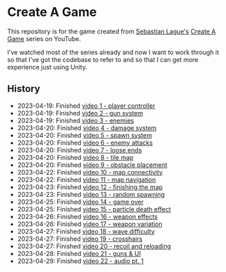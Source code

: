 # Create A Game

This repository is for the game created from [Sebastian Lague's](https://www.youtube.com/@SebastianLague) [Create A Game](https://www.youtube.com/playlist?list=PLFt_AvWsXl0ctd4dgE1F8g3uec4zKNRV0) series on YouTube.

I've watched most of the series already and now I want to work through it so that I've got the codebase to refer to and so that I can get more experience just using Unity.

## History

- 2023-04-19: Finished [video 1 - player controller](https://www.youtube.com/watch?v=jdv8erC7ML8&list=PLFt_AvWsXl0ctd4dgE1F8g3uec4zKNRV0&index=2)
- 2023-04-19: Finished [video 2 - gun system](https://www.youtube.com/watch?v=rZAnnyensgs&list=PLFt_AvWsXl0ctd4dgE1F8g3uec4zKNRV0&index=3)
- 2023-04-19: Finished [video 3 - enemies](https://www.youtube.com/watch?v=UnPZyFjUvOM&list=PLFt_AvWsXl0ctd4dgE1F8g3uec4zKNRV0&index=4)
- 2023-04-20: Finished [video 4 - damage system](https://www.youtube.com/watch?v=v0zVBtZpB-8&list=PLFt_AvWsXl0ctd4dgE1F8g3uec4zKNRV0&index=5)
- 2023-04-20: Finished [video 5 - spawn system](https://www.youtube.com/watch?v=ajwRvAGKl_k&list=PLFt_AvWsXl0ctd4dgE1F8g3uec4zKNRV0&index=6)
- 2023-04-20: Finished [video 6 - enemy attacks](https://www.youtube.com/watch?v=njqRlH3Hj3Q&list=PLFt_AvWsXl0ctd4dgE1F8g3uec4zKNRV0&index=7)
- 2023-04-20: Finished [video 7 - loose ends](https://www.youtube.com/watch?v=-mEbCEENpjU&list=PLFt_AvWsXl0ctd4dgE1F8g3uec4zKNRV0&index=8)
- 2023-04-20: Finished [video 8 - tile map](https://www.youtube.com/watch?v=gIUVRYViG_g&list=PLFt_AvWsXl0ctd4dgE1F8g3uec4zKNRV0&index=9)
- 2023-04-20: Finished [video 9 - obstacle placement](https://www.youtube.com/watch?v=q7BL-lboRXo&list=PLFt_AvWsXl0ctd4dgE1F8g3uec4zKNRV0&index=10)
- 2023-04-22: Finished [video 10 - map connectivity](https://www.youtube.com/watch?v=2ycN6ZkWgOo&list=PLFt_AvWsXl0ctd4dgE1F8g3uec4zKNRV0&index=11)
- 2023-04-22: Finished [video 11 - map navigation](https://www.youtube.com/watch?v=vQgLdFNrCN8&list=PLFt_AvWsXl0ctd4dgE1F8g3uec4zKNRV0&index=12)
- 2023-04-23: Finished [video 12 - finishing the map](https://www.youtube.com/watch?v=HuQITd3epIU&list=PLFt_AvWsXl0ctd4dgE1F8g3uec4zKNRV0&index=13)
- 2023-04-23: Finished [video 13 - random spawning](https://www.youtube.com/watch?v=vOC3usydLeE&list=PLFt_AvWsXl0ctd4dgE1F8g3uec4zKNRV0&index=14)
- 2023-04-25: Finished [video 14 - game over](https://www.youtube.com/watch?v=YaLMri-h1JQ&list=PLFt_AvWsXl0ctd4dgE1F8g3uec4zKNRV0&index=15)
- 2023-04-25: Finished [video 15 - particle death effect](https://www.youtube.com/watch?v=PAKYDX9gPNQ&list=PLFt_AvWsXl0ctd4dgE1F8g3uec4zKNRV0&index=16)
- 2023-04-26: Finished [video 16 - weapon effects](https://www.youtube.com/watch?v=e1XO53GA7xM&list=PLFt_AvWsXl0ctd4dgE1F8g3uec4zKNRV0&index=17)
- 2023-04-26: Finished [video 17 - weapon variation](https://www.youtube.com/watch?v=yfSN6W98r4I&list=PLFt_AvWsXl0ctd4dgE1F8g3uec4zKNRV0&index=18)
- 2023-04-27: Finished [video 18 - wave difficulty](https://www.youtube.com/watch?v=8fZIZMlC69s&list=PLFt_AvWsXl0ctd4dgE1F8g3uec4zKNRV0&index=19)
- 2023-04-27: Finished [video 19 - crosshairs](https://www.youtube.com/watch?v=9bYy1uqHY0Q&list=PLFt_AvWsXl0ctd4dgE1F8g3uec4zKNRV0&index=20)
- 2023-04-27: Finished [video 20 - recoil and reloading](https://www.youtube.com/watch?v=r8JTwe6dewU&list=PLFt_AvWsXl0ctd4dgE1F8g3uec4zKNRV0&index=21)
- 2023-04-28: Finished [video 21 - guns & UI](https://www.youtube.com/watch?v=yoIPKI_iK5E&list=PLFt_AvWsXl0ctd4dgE1F8g3uec4zKNRV0&index=22)
- 2023-04-29: Finished [video 22 - audio pt. 1](https://www.youtube.com/watch?v=C65ExBy6WPA&list=PLFt_AvWsXl0ctd4dgE1F8g3uec4zKNRV0&index=23)

